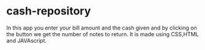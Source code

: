 # cash-repository
In this app you enter your bill amount and the cash given and by clicking on the button we get the number of notes to return. 
 It is made using CSS,HTML and JAVAscript.
